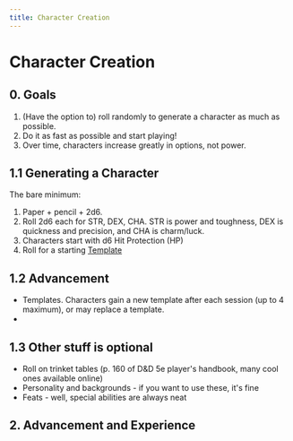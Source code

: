 ```yaml
---
title: Character Creation
---
```

# Character Creation

## 0. Goals
1. (Have the option to) roll randomly to generate a character as much as possible.
2. Do it as fast as possible and start playing!
3. Over time, characters increase greatly in options, not power.

## 1.1 Generating a Character
The bare minimum:
1. Paper + pencil + 2d6.
2. Roll 2d6 each for STR, DEX, CHA. STR is power and toughness, DEX is quickness and precision, and CHA is charm/luck. 
3. Characters start with d6 Hit Protection (HP)
4. Roll for a starting [Template](/docs/templates)

## 1.2 Advancement
- Templates. Characters gain a new template after each session (up to 4 maximum), or may replace a template.
- 

## 1.3 Other stuff is optional
- Roll on trinket tables (p. 160 of D&D 5e player's handbook, many cool ones available online)
- Personality and backgrounds - if you want to use these, it's fine
- Feats - well, special abilities are always neat

## 2. Advancement and Experience
